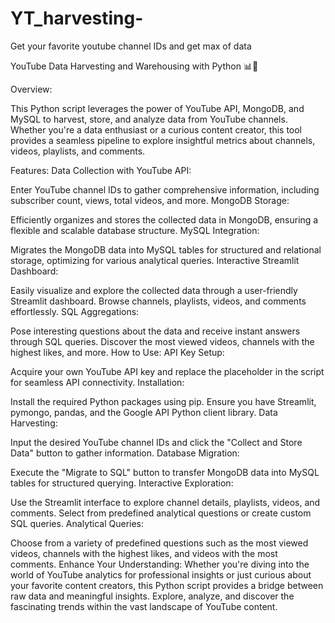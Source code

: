 # YT_harvesting-
Get your favorite youtube channel IDs and get max of data  

YouTube Data Harvesting and Warehousing with Python 📊🐍

Overview:

This Python script leverages the power of YouTube API, MongoDB, and MySQL to harvest, store, and analyze data from YouTube channels. Whether you're a data enthusiast or a curious content creator, this tool provides a seamless pipeline to explore insightful metrics about channels, videos, playlists, and comments.

Features:
Data Collection with YouTube API:

Enter YouTube channel IDs to gather comprehensive information, including subscriber count, views, total videos, and more.
MongoDB Storage:

Efficiently organizes and stores the collected data in MongoDB, ensuring a flexible and scalable database structure.
MySQL Integration:

Migrates the MongoDB data into MySQL tables for structured and relational storage, optimizing for various analytical queries.
Interactive Streamlit Dashboard:

Easily visualize and explore the collected data through a user-friendly Streamlit dashboard. Browse channels, playlists, videos, and comments effortlessly.
SQL Aggregations:

Pose interesting questions about the data and receive instant answers through SQL queries. Discover the most viewed videos, channels with the highest likes, and more.
How to Use:
API Key Setup:

Acquire your own YouTube API key and replace the placeholder in the script for seamless API connectivity.
Installation:

Install the required Python packages using pip. Ensure you have Streamlit, pymongo, pandas, and the Google API Python client library.
Data Harvesting:

Input the desired YouTube channel IDs and click the "Collect and Store Data" button to gather information.
Database Migration:

Execute the "Migrate to SQL" button to transfer MongoDB data into MySQL tables for structured querying.
Interactive Exploration:

Use the Streamlit interface to explore channel details, playlists, videos, and comments. Select from predefined analytical questions or create custom SQL queries.
Analytical Queries:

Choose from a variety of predefined questions such as the most viewed videos, channels with the highest likes, and videos with the most comments.
Enhance Your Understanding:
Whether you're diving into the world of YouTube analytics for professional insights or just curious about your favorite content creators, this Python script provides a bridge between raw data and meaningful insights. Explore, analyze, and discover the fascinating trends within the vast landscape of YouTube content.




